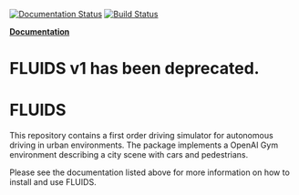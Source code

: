 [![Documentation Status](https://readthedocs.org/projects/urban-driving-simulator/badge/?version=latest)](http://urban-driving-simulator.readthedocs.io/en/latest/?badge=latest)
[![Build Status](https://travis-ci.org/jerryz123/Urban_Driving_Simulator.svg?branch=master)](https://travis-ci.org/jerryz123/Urban_Driving_Simulator)

[**Documentation**](http://urban-driving-simulator.readthedocs.io/en/master)

# FLUIDS v1 has been deprecated.

# FLUIDS
This repository contains a first order driving simulator for autonomous driving in urban environments. The package implements a OpenAI Gym environment describing a city scene with cars and pedestrians.


Please see the documentation listed above for more information on how to install and use FLUIDS. 
